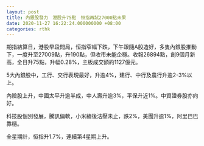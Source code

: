 ```yaml
---
layout: post
title: 內銀股發力　港股升75點　恒指再試27000點未果
date: 2020-11-27 16:22:24.000000000 +08:00
categories: rthk
---
```


期指結算日，港股早段悶局，恒指窄幅下跌，下午跟隨A股造好，多隻內銀股推動下，一度升至27009點，升190點，但收市未能企穩。收報26894點，創9個月新高，全日升75點，升幅0.28%，主板成交額約1127億元。

5大內銀股中，工行、交行表現最好，升逾4%，建行、中行及農行升逾2-3%以上。

內險股上升，中國太平升逾半成，中人壽升逾3%，平保升近1%。中資證券股亦向好。

科技股個別發展，騰訊偏軟，小米績後沽壓未止，跌2%，美團升逾1%，阿里巴巴靠穩。

全星期計，恒指升1.7%，連續第4星期上升。
